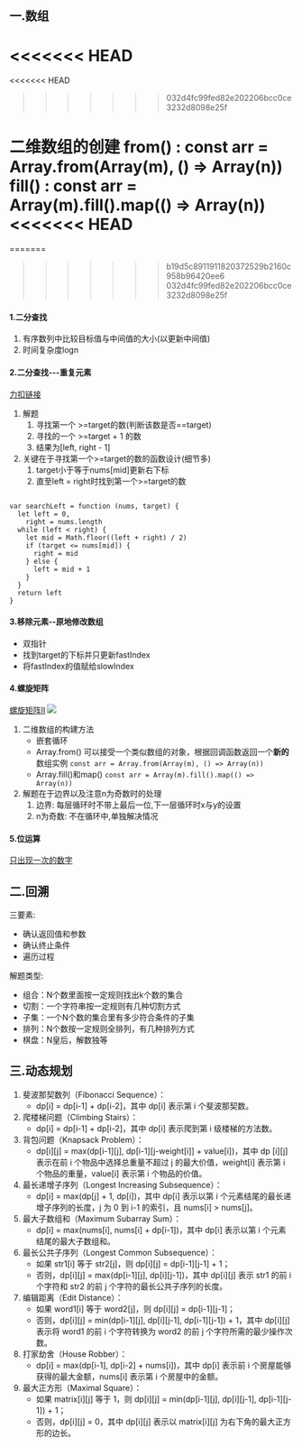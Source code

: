 ## 一.数组
<<<<<<< HEAD
=======
<<<<<<< HEAD
>>>>>>> 032d4fc99fed82e202206bcc0ce3232d8098e25f

二维数组的创建
from() : const arr = Array.from(Array(m), () => Array(n))
fill() : const arr = Array(m).fill().map(() => Array(n))
<<<<<<< HEAD
=======
=======
>>>>>>> b19d5c8911911820372529b2160c958b96420ee6
>>>>>>> 032d4fc99fed82e202206bcc0ce3232d8098e25f
#### 1.二分查找
  1. 有序数列中比较目标值与中间值的大小(以更新中间值)
  2. 时间复杂度logn

#### 2.二分查找---重复元素
[力扣链接](https://leetcode.cn/problems/find-first-and-last-position-of-element-in-sorted-array/)
  1. 解题
     1. 寻找第一个 >=target的数(判断该数是否==target)
     2. 寻找的一个 >=target + 1 的数
     3. 结果为[left, right - 1]
  2. 关键在于寻找第一个>=target的数的函数设计(细节多)
     1. target小于等于nums[mid]更新右下标
     2. 直至left = right时找到第一个>=target的数
```

var searchLeft = function (nums, target) {
  let left = 0,
    right = nums.length
  while (left < right) {
    let mid = Math.floor((left + right) / 2)
    if (target <= nums[mid]) {
      right = mid
    } else {
      left = mid + 1
    }
  }
  return left
}
```
#### 3.移除元素--原地修改数组
  - 双指针
  - 找到target的下标并只更新fastIndex
  - 将fastIndex的值赋给slowIndex

#### 4.螺旋矩阵
[螺旋矩阵II](https://leetcode.cn/problems/spiral-matrix-ii/)
![](https://assets.leetcode.com/uploads/2020/11/13/spiraln.jpg)
 1. 二维数组的构建方法
     - 嵌套循环
     - Array.from()
       可以接受一个类似数组的对象，根据回调函数返回一个**新的**数组实例
       `const arr = Array.from(Array(m), () => Array(n))`
     - Array.fill()和map() 
       `const arr = Array(m).fill().map(() => Array(n))`
 2. 解题在于边界以及注意n为奇数时的处理
    1. 边界: 每层循环时不带上最后一位,下一层循环时x与y的设置
    2. n为奇数: 不在循环中,单独解决情况 

#### 5.位运算
[只出现一次的数字](https://leetcode.cn/problems/single-number/)



## 二.回溯
  三要素:
  - 确认返回值和参数
  - 确认终止条件
  - 遍历过程
  
  解题类型:
  - 组合：N个数里面按一定规则找出k个数的集合
  - 切割：一个字符串按一定规则有几种切割方式
  - 子集：一个N个数的集合里有多少符合条件的子集
  - 排列：N个数按一定规则全排列，有几种排列方式
  - 棋盘：N皇后，解数独等


## 三.动态规划
  1. 斐波那契数列（Fibonacci Sequence）：
     - dp[i] = dp[i-1] + dp[i-2]，其中 dp[i] 表示第 i 个斐波那契数。
  2. 爬楼梯问题（Climbing Stairs）：
     - dp[i] = dp[i-1] + dp[i-2]，其中 dp[i] 表示爬到第 i 级楼梯的方法数。
  3. 背包问题（Knapsack Problem）：
     - dp[i][j] = max(dp[i-1][j], dp[i-1][j-weight[i]] + value[i])，其中 dp [i][j] 表示在前 i 个物品中选择总重量不超过 j 的最大价值，weight[i] 表示第 i 个物品的重量，value[i] 表示第 i 个物品的价值。
  4. 最长递增子序列（Longest Increasing Subsequence）：
     - dp[i] = max(dp[j] + 1, dp[i])，其中 dp[i] 表示以第 i 个元素结尾的最长递增子序列的长度，j 为 0 到 i-1 的索引，且 nums[i] > nums[j]。
  5. 最大子数组和（Maximum Subarray Sum）：
     - dp[i] = max(nums[i], nums[i] + dp[i-1])，其中 dp[i] 表示以第 i 个元素结尾的最大子数组和。
  6. 最长公共子序列（Longest Common Subsequence）：
     - 如果 str1[i] 等于 str2[j]，则 dp[i][j] = dp[i-1][j-1] + 1；
     - 否则，dp[i][j] = max(dp[i-1][j], dp[i][j-1])，其中 dp[i][j] 表示 str1 的前 i 个字符和 str2 的前 j 个字符的最长公共子序列的长度。
  7. 编辑距离（Edit Distance）：
     - 如果 word1[i] 等于 word2[j]，则 dp[i][j] = dp[i-1][j-1]；
     - 否则，dp[i][j] = min(dp[i-1][j], dp[i][j-1], dp[i-1][j-1]) + 1，其中 dp[i][j] 表示将 word1 的前 i 个字符转换为 word2 的前 j 个字符所需的最少操作次数。
  1. 打家劫舍（House Robber）：
     - dp[i] = max(dp[i-1], dp[i-2] + nums[i])，其中 dp[i] 表示前 i 个房屋能够获得的最大金额，nums[i] 表示第 i 个房屋中的金额。
  1. 最大正方形（Maximal Square）：
     - 如果 matrix[i][j] 等于 1，则 dp[i][j] = min(dp[i-1][j], dp[i][j-1], dp[i-1][j-1]) + 1；
     - 否则，dp[i][j] = 0，其中 dp[i][j] 表示以 matrix[i][j] 为右下角的最大正方形的边长。
